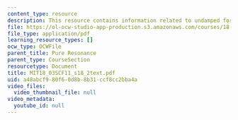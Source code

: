 ```yaml
---
content_type: resource
description: This resource contains information related to undamped forced systems.
file: https://ol-ocw-studio-app-production.s3.amazonaws.com/courses/18-03sc-differential-equations-fall-2011/a48abcf980f60d8b8b31ccf8cc2bba4a_MIT18_03SCF11_s18_2text.pdf
file_type: application/pdf
learning_resource_types: []
ocw_type: OCWFile
parent_title: Pure Resonance
parent_type: CourseSection
resourcetype: Document
title: MIT18_03SCF11_s18_2text.pdf
uid: a48abcf9-80f6-0d8b-8b31-ccf8cc2bba4a
video_files:
  video_thumbnail_file: null
video_metadata:
  youtube_id: null
---
```

